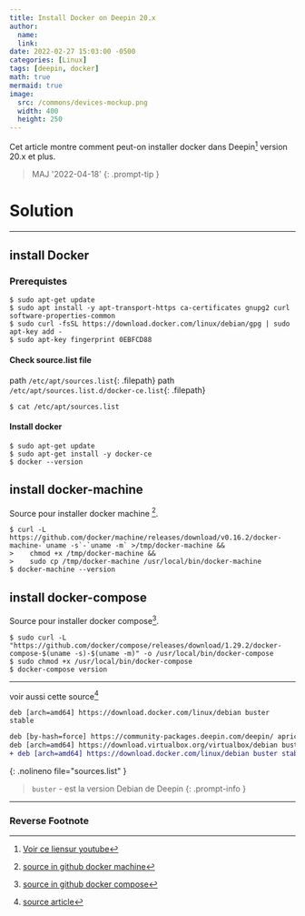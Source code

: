 ```yaml
---
title: Install Docker on Deepin 20.x
author: 
  name: 
  link:
date: 2022-02-27 15:03:00 -0500
categories: [Linux]
tags: [deepin, docker]
math: true
mermaid: true
image:
  src: /commons/devices-mockup.png
  width: 400
  height: 250
---
```


Cet article montre comment peut-on installer docker dans Deepin[^ref1] version 20.x et plus.

> MAJ '2022-04-18'
{: .prompt-tip }


# Solution
---
## install Docker

### Prerequistes
````console
$ sudo apt-get update
$ sudo apt install -y apt-transport-https ca-certificates gnupg2 curl software-properties-common
$ sudo curl -fsSL https://download.docker.com/linux/debian/gpg | sudo apt-key add -
$ sudo apt-key fingerprint 0EBFCD88
````
#### Check source.list file
path `/etc/apt/sources.list`{: .filepath}
path `/etc/apt/sources.list.d/docker-ce.list`{: .filepath}
````console
$ cat /etc/apt/sources.list
````
#### Install docker
````console
$ sudo apt-get update
$ sudo apt-get install -y docker-ce
$ docker --version
````
## install docker-machine
Source pour installer docker machine [^ref2].
````console
$ curl -L https://github.com/docker/machine/releases/download/v0.16.2/docker-machine-`uname -s`-`uname -m` >/tmp/docker-machine &&
>    chmod +x /tmp/docker-machine &&
>    sudo cp /tmp/docker-machine /usr/local/bin/docker-machine
$ docker-machine --version
````

## install docker-compose
Source pour installer docker compose[^ref3].
````console
$ sudo curl -L "https://github.com/docker/compose/releases/download/1.29.2/docker-compose-$(uname -s)-$(uname -m)" -o /usr/local/bin/docker-compose
$ sudo chmod +x /usr/local/bin/docker-compose
$ docker-compose version
````

----

voir aussi cette source[^ref4] 

`deb [arch=amd64] https://download.docker.com/linux/debian buster stable`


```diff
deb [by-hash=force] https://community-packages.deepin.com/deepin/ apricot main contrib non-free
deb [arch=amd64] https://download.virtualbox.org/virtualbox/debian buster contrib
+ deb [arch=amd64] https://download.docker.com/linux/debian buster stable
```
{: .nolineno file="sources.list" }

> `buster` - est la version Debian de Deepin
{: .prompt-info }

---

### Reverse Footnote

[^ref1]: [Voir ce liensur youtube](https://www.youtube.com/watch?v=WoHffLF0jfU)
[^ref2]: [source in github docker machine](https://github.com/docker/machine/releases/tag/v0.16.2)
[^ref3]: [source in github docker compose](https://docs.docker.com/compose/install/)
[^ref4]: [source article](https://medium.com/@leonardo.lp2/installing-docker-on-deepin-15-9-2312f28f09b7)

 

